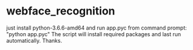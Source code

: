 # webface_recognition
just install python-3.6.6-amd64
and run app.pyc from command prompt:
"python app.pyc"
The script will install required packages and last run automatically.
Thanks.
